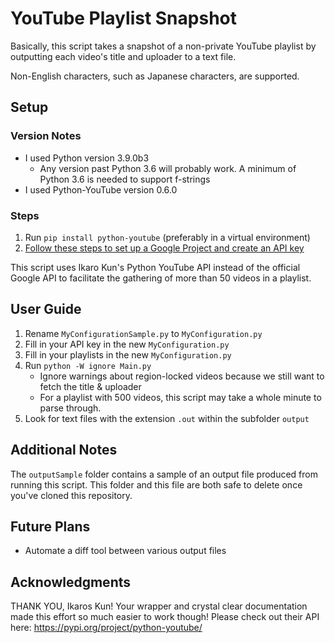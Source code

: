 # YouTube Playlist Snapshot
Basically, this script takes a snapshot of a non-private YouTube playlist by outputting each video's title and uploader to a text file.

Non-English characters, such as Japanese characters, are supported.

## Setup
### Version Notes
* I used Python version 3.9.0b3
    * Any version past Python 3.6 will probably work. A minimum of Python 3.6 is needed to support f-strings
* I used Python-YouTube version 0.6.0

### Steps
1. Run `pip install python-youtube` (preferably in a virtual environment)
2. [Follow these steps to set up a Google Project and create an API key](https://python-youtube.readthedocs.io/en/latest/getting_started.html)

This script uses Ikaro Kun's Python YouTube API instead of the official Google API to facilitate the gathering of more than 50 videos in a playlist.

## User Guide
1. Rename `MyConfigurationSample.py` to `MyConfiguration.py`
2. Fill in your API key in the new `MyConfiguration.py`
3. Fill in your playlists in the new `MyConfiguration.py`
4. Run `python -W ignore Main.py`
    * Ignore warnings about region-locked videos because we still want to fetch the title & uploader
    * For a playlist with 500 videos, this script may take a whole minute to parse through.
5. Look for text files with the extension `.out` within the subfolder `output`

## Additional Notes
The `outputSample` folder contains a sample of an output file produced from running this script. This folder and this file are both safe to delete once you've cloned this repository.

## Future Plans
* Automate a diff tool between various output files

## Acknowledgments
THANK YOU, Ikaros Kun! Your wrapper and crystal clear documentation made this effort so much easier to work though! Please check out their API here: https://pypi.org/project/python-youtube/

